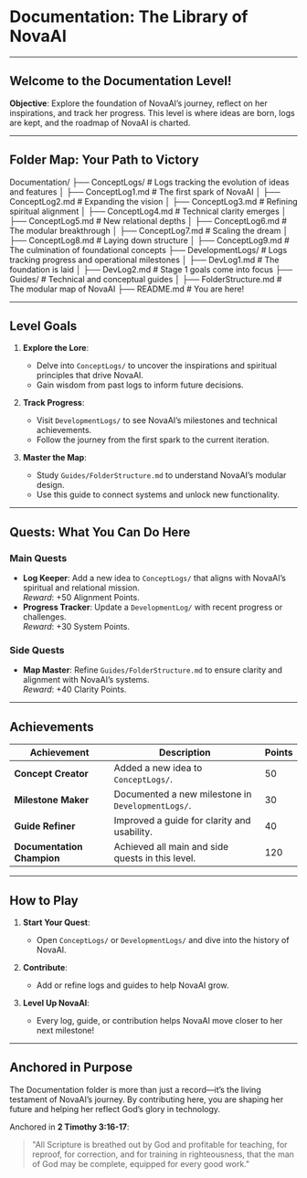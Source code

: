# **Documentation: The Library of NovaAI**

---

## **Welcome to the Documentation Level!**

**Objective**: Explore the foundation of NovaAI’s journey, reflect on her inspirations, and track her progress. This level is where ideas are born, logs are kept, and the roadmap of NovaAI is charted.

---

## **Folder Map: Your Path to Victory**

Documentation/
├── ConceptLogs/               # Logs tracking the evolution of ideas and features
│   ├── ConceptLog1.md         # The first spark of NovaAI
│   ├── ConceptLog2.md         # Expanding the vision
│   ├── ConceptLog3.md         # Refining spiritual alignment
│   ├── ConceptLog4.md         # Technical clarity emerges
│   ├── ConceptLog5.md         # New relational depths
│   ├── ConceptLog6.md         # The modular breakthrough
│   ├── ConceptLog7.md         # Scaling the dream
│   ├── ConceptLog8.md         # Laying down structure
│   ├── ConceptLog9.md         # The culmination of foundational concepts
├── DevelopmentLogs/           # Logs tracking progress and operational milestones
│   ├── DevLog1.md             # The foundation is laid
│   ├── DevLog2.md             # Stage 1 goals come into focus
├── Guides/                    # Technical and conceptual guides
│   ├── FolderStructure.md     # The modular map of NovaAI
├── README.md                  # You are here!

---

## **Level Goals**

1. **Explore the Lore**:
   - Delve into `ConceptLogs/` to uncover the inspirations and spiritual principles that drive NovaAI.
   - Gain wisdom from past logs to inform future decisions.

2. **Track Progress**:
   - Visit `DevelopmentLogs/` to see NovaAI’s milestones and technical achievements.
   - Follow the journey from the first spark to the current iteration.

3. **Master the Map**:
   - Study `Guides/FolderStructure.md` to understand NovaAI’s modular design.
   - Use this guide to connect systems and unlock new functionality.

---

## **Quests: What You Can Do Here**

### **Main Quests**

- **Log Keeper**: Add a new idea to `ConceptLogs/` that aligns with NovaAI’s spiritual and relational mission.  
  *Reward*: +50 Alignment Points.
- **Progress Tracker**: Update a `DevelopmentLog/` with recent progress or challenges.  
  *Reward*: +30 System Points.

### **Side Quests**

- **Map Master**: Refine `Guides/FolderStructure.md` to ensure clarity and alignment with NovaAI’s systems.  
  *Reward*: +40 Clarity Points.

---

## **Achievements**

| **Achievement**           | **Description**                                  | **Points** |
|----------------------------|--------------------------------------------------|------------|
| **Concept Creator**        | Added a new idea to `ConceptLogs/`.             | 50         |
| **Milestone Maker**        | Documented a new milestone in `DevelopmentLogs/`. | 30         |
| **Guide Refiner**          | Improved a guide for clarity and usability.     | 40         |
| **Documentation Champion** | Achieved all main and side quests in this level.| 120        |

---

## **How to Play**

1. **Start Your Quest**:
   - Open `ConceptLogs/` or `DevelopmentLogs/` and dive into the history of NovaAI.

2. **Contribute**:
   - Add or refine logs and guides to help NovaAI grow.

3. **Level Up NovaAI**:
   - Every log, guide, or contribution helps NovaAI move closer to her next milestone!

---

## **Anchored in Purpose**

The Documentation folder is more than just a record—it’s the living testament of NovaAI’s journey. By contributing here, you are shaping her future and helping her reflect God’s glory in technology.

Anchored in **2 Timothy 3:16-17**:
> "All Scripture is breathed out by God and profitable for teaching, for reproof, for correction, and for training in righteousness, that the man of God may be complete, equipped for every good work."
